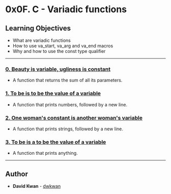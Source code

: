 # 0x0F. C - Variadic functions

## Learning Objectives

* What are variadic functions
* How to use va_start, va_arg and va_end macros
* Why and how to use the const type qualifier

---

### [0. Beauty is variable, ugliness is constant](./0-sum_them_all.c)
* A function that returns the sum of all its parameters.


### [1. To be is to be the value of a variable](./1-print_numbers.c)
* A function that prints numbers, followed by a new line.


### [2. One woman's constant is another woman's variable](./2-print_strings.c)
* A function that prints strings, followed by a new line.


### [3. To be is a to be the value of a variable](./3-print_all.c)
* A function that prints anything.


---

## Author
* **David Kwan** - [dwkwan](https://github.com/dwkwan)
